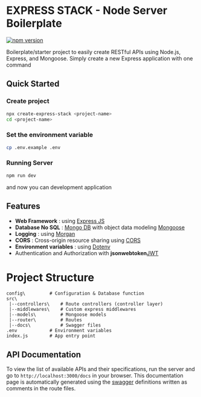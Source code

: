 # EXPRESS STACK - Node Server Boilerplate

[![npm version](https://badge.fury.io/js/create-express-stack.svg)](https://badge.fury.io/js/create-express-stack)

Boilerplate/starter project to easily create RESTful APIs using Node.js, Express, and Mongoose.
Simply create a new Express application with one command

## Quick Started

### Create project

```bash
npx create-express-stack <project-name>
cd <project-name>
```

### Set the environment variable

```bash
cp .env.example .env
```

### Running Server

```bash
npm run dev
```

and now you can development application

## Features

- **Web Framework** : using [Express JS](https://expressjs.com/)
- **Database No SQL** : [Mongo DB](https://www.mongodb.com/) with object data modeling [Mongoose](https://mongoosejs.com/)
- **Logging** : using [Morgan](https://www.npmjs.com/package/morgan)
- **CORS** : Cross-origin resource sharing using [CORS](https://www.npmjs.com/package/cors)
- **Environment variables** : using [Dotenv](https://www.npmjs.com/package/dotenv)
- Authentication and Authorization with **jsonwebtoken**[JWT](https://www.npmjs.com/package/jsonwebtoken)

# Project Structure

```
config\         # Configuration & Database function
src\
 |--controllers\    # Route controllers (controller layer)
 |--middlewares\    # Custom express middlewares
 |--models\         # Mongoose models
 |--router\         # Routes
 |--docs\           # Swagger files
.env            # Environment variables
index.js        # App entry point
```

## API Documentation

To view the list of available APIs and their specifications, run the server and go to `http://localhost:3000/docs` in your browser. This documentation page is automatically generated using the [swagger](https://swagger.io/) definitions written as comments in the route files.
